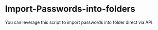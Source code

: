 # Import-Passwords-into-folders
You can leverage this script to import passwords into folder direct via API.
